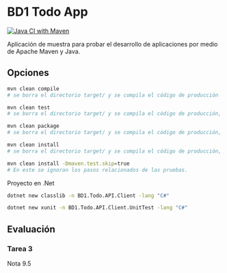 BD1 Todo App
============

[![Java CI with Maven](https://github.com/martinicr/bd1-todo/actions/workflows/maven.yml/badge.svg?branch=dev)](https://github.com/martinicr/bd1-todo/actions/workflows/maven.yml)

Aplicación de muestra para probar el desarrollo de aplicaciones por medio de Apache Maven y Java.


## Opciones
```bash
mvn clean compile
# se borra el directorio target/ y se compila el código de producción

mvn clean test
# se borra el directorio target/ y se compila el código de producción, se compila el código de pruebas y se ejecutan las pruebas.

mvn clean package
# se borra el directorio target/ y se compila el código de producción, se compila el código de pruebas, se ejecutan las pruebas, se construye el .jar.

mvn clean install
# se borra el directorio target/ y se compila el código de producción, se compila el código de pruebas, se ejecutan las pruebas, se construye el .jar y se instala en el repositorio local de Maven (.m2/repository).

mvn clean install -Dmaven.test.skip=true
# En este se ignoran los pasos relacionados de las pruebas. 
```

Proyecto en .Net

```bash
dotnet new classlib -n BD1.Todo.API.Client -lang "C#"

dotnet new xunit -n BD1.Todo.API.Client.UnitTest -lang "C#"
```

## Evaluación

### Tarea 3

Nota 9.5

